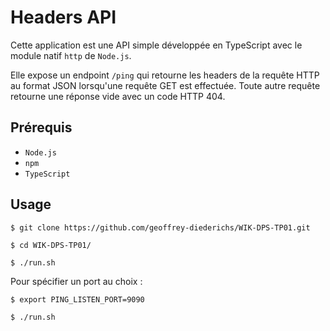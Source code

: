 # Headers API

Cette application est une API simple développée en TypeScript avec le module natif `http` de `Node.js`.

Elle expose un endpoint `/ping` qui retourne les headers de la requête HTTP au format JSON lorsqu'une requête GET est effectuée. Toute autre requête retourne une réponse vide avec un code HTTP 404.

## Prérequis

- `Node.js`
- `npm`
- `TypeScript`

## Usage

```console
$ git clone https://github.com/geoffrey-diederichs/WIK-DPS-TP01.git

$ cd WIK-DPS-TP01/

$ ./run.sh
```

Pour spécifier un port au choix :

```console
$ export PING_LISTEN_PORT=9090

$ ./run.sh
```